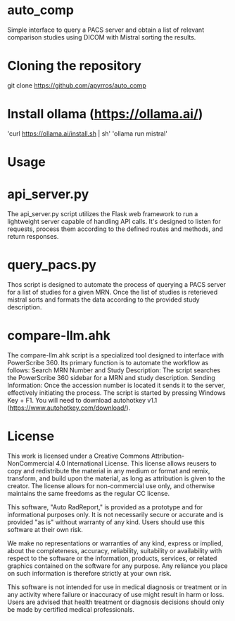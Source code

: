 # auto_comp
Simple interface to query a PACS server and obtain a list of relevant comparison studies using DICOM with Mistral sorting the results.

# Cloning the repository
git clone https://github.com/apyrros/auto_comp

# Install ollama (https://ollama.ai/)
'curl https://ollama.ai/install.sh | sh'
'ollama run mistral'

# Usage
# api_server.py
The api_server.py script utilizes the Flask web framework to run a lightweight server capable of handling API calls. It's designed to listen for requests, process them according to the defined routes and methods, and return responses.  

# query_pacs.py
Thos script is designed to automate the process of querying a PACS server for a list of studies for a given MRN. Once the list of studies is reterieved mistral sorts and formats the data according to the provided study description. 

# compare-llm.ahk
The compare-llm.ahk script is a specialized tool designed to interface with PowerScribe 360. Its primary function is to automate the workflow as follows:
Search MRN Number and Study Description: The script searches the PowerScribe 360 sidebar for a MRN and study description. 
Sending Information: Once the accession number is located it sends it to the server, effectively initiating the process.
The script is started by pressing Windows Key + F1. You will need to download autohotkey v1.1 (https://www.autohotkey.com/download/).

# License
This work is licensed under a Creative Commons Attribution-NonCommercial 4.0 International License. This license allows reusers to copy and redistribute the material in any medium or format and remix, transform, and build upon the material, as long as attribution is given to the creator. The license allows for non-commercial use only, and otherwise maintains the same freedoms as the regular CC license.

This software, "Auto RadReport," is provided as a prototype and for informational purposes only. It is not necessarily secure or accurate and is provided "as is" without warranty of any kind. Users should use this software at their own risk.

We make no representations or warranties of any kind, express or implied, about the completeness, accuracy, reliability, suitability or availability with respect to the software or the information, products, services, or related graphics contained on the software for any purpose. Any reliance you place on such information is therefore strictly at your own risk.

This software is not intended for use in medical diagnosis or treatment or in any activity where failure or inaccuracy of use might result in harm or loss. Users are advised that health treatment or diagnosis decisions should only be made by certified medical professionals.
